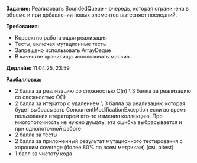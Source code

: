 **Задание:** 
Реализовать BoundedQueue - очередь, которая ограничена в объеме и при добавлении новых элементов вытесняет последний.


**Требования:**
- Корректно работающая реализация
- Тесты, включая мутационные тесты
- Запрещено использовать ArrayDeque
- В качестве хранилища использовать массив.

**Дедлайн:** 11.04.25, 23:59

**Разбалловка:**
- 2 балла за реализацию со сложностью O(n) \ 3 балла за реализацию со сложностью O(1)
- 2 балла за итератор с удалением \ 3 балла за реализацию которая будет выбрасывать ConcurrentModificationException если во время пользования итератором кто-то изменил коллекцию. 
Про многопоточность не нужно думать, эта ошибка выбрасывается и при однопоточной работе
- 2 балла за тесты
- 2 балла за приложенный результат мутационного тестирования с хорошим coverage (более 80% по всем метрикам) (см. pitest)
- 1 балл за чистоту кода
